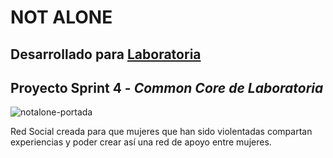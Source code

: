 # NOT ALONE

## Desarrollado para [Laboratoria](https://http://laboratoria.la/)

##  Proyecto Sprint 4 - *Common Core de Laboratoria*

![notalone-portada](https://user-images.githubusercontent.com/31967563/38891767-ea80b766-424a-11e8-93fa-e6de2f566a6a.png)


Red Social creada para que mujeres que han sido violentadas compartan experiencias y poder crear así una red de apoyo entre mujeres. 
